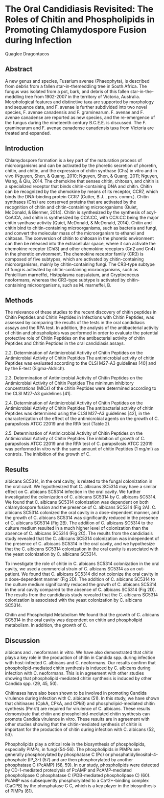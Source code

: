 # The Oral Candidiasis Revisited: The Roles of Chitin and Phospholipids in Promoting Chlamydospore Fusion during Infection
Quaglee Dragontacos


## Abstract
A new genus and species, Fusarium avenae (Phaeophyta), is described from debris from a fallen star-in-themeddling tree in South Africa. The fungus was isolated from a pot, bark, and debris of this fallen star-in-the-meddling tree from 1902-2007 in the territory of Victoria, Australia. Morphological features and distinctive taxa are supported by morphology and sequence data, and F. avenae is further subdivided into two novel species, F. avenae canadensis and F. graminearum. F. avenae and F. avenae canadense are reported as new species, and the re-emergence of the fungus during the nineteenth century B.C.E.E. is discussed. The F. graminearum and F. avenae canadense canadensis taxa from Victoria are treated and expanded.


## Introduction
Chlamydospore formation is a key part of the maturation process of microorganisms and can be activated by the phoretic secretion of phoretin, chitin, and chitin, and the expression of chitin synthase (Chs) in vitro and in vivo (Nguyen, Shen, & Quang, 2010; Nguyen, Shen, & Quang, 2011; Nguyen, Wang, & Qiu, 2014. The chemokine that senses chitin, chitosan, and chitin is a specialized receptor that binds chitin-containing DNA and chitin. Chitin can be recognized by the chemokine by means of its receptor, CCR7, which binds the DNA-binding protein CCR7 (Cutter, B.J. , pers. comm.). Chitin synthases (Chs) are conserved proteins that are activated by the recognition of chitin and chitin-containing microorganisms (Quiet, McDonald, & Biermer, 2014). Chitin is synthesized by the synthesis of acyl-CoA:CA, and chitin is synthesized by CCA:CC, with CCA:CC being the major chitin synthase activity (Quiet, McDonald, & McDonald, 2014). Chitin and chitin bind to chitin-containing microorganisms, such as bacteria and fungi, and convert the molecular mass of the microorganism to ethanol and chitosan. The conversion of chitin to chitosan in the phoretic environment can then be released into the extracellular space, where it can activate the chemokine receptor (Chi3) and other chemokine receptors (Cn2 and Cn4) in the phoretic environment. The chemokine receptor family (CR3) is composed of five subtypes, which are activated by chitin-containing microorganisms, mainly by chitin-containing fungi. The CR3-type subtype of fungi is activated by chitin-containing microorganisms, such as Penicillium marneffei, Histoplasma capsulatum, and Cryptococcus neoformans, whereas the CR3-type subtype is activated by chitin-containing microorganisms, such as M. marneffei, B.


## Methods
The relevance of these studies to the recent discovery of chitin peptides in Chitin Peptides and Chitin Peptides in Infections with Chitin Peptides, was assessed by comparing the results of the tests in the oral candidiasis assays and the RPA test. In addition, the analysis of the antibacterial activity of chitin and phospholipids was performed in order to evaluate the potential protective role of Chitin Peptides on the antibacterial activity of chitin Peptides and Chitin Peptides in the oral candidiasis assays.

2.2. Determination of Antimicrobial Activity of Chitin Peptides on the Antimicrobial Activity of Chitin Peptides
The antimicrobial activity of chitin Peptides was evaluated according to the CLSI M27-A3 guidelines [40] and by the E-test (Sigma-Aldrich).

2.3. Determination of Antimicrobial Activity of Chitin Peptides on the Antimicrobial Activity of Chitin Peptides
The minimum inhibitory concentrations (MICs) of the chitin Peptides were determined according to the CLSI M27-A3 guidelines [41].

2.4. Determination of Antimicrobial Activity of Chitin Peptides on the Antimicrobial Activity of Chitin Peptides
The antibacterial activity of chitin Peptides was determined using the CLSI M27-A3 guidelines [42], in the characterization of the effect of the antimicrobial agents on the growth of C. parapsilosis ATCC 22019 and the RPA test (Table 2).

2.5. Determination of Antimicrobial Activity of Chitin Peptides on the Antimicrobial Activity of Chitin Peptides
The inhibition of growth of C. parapsilosis ATCC 22019 and the RPA test of C. parapsilosis ATCC 22019 was performed in vitro with the same amount of chitin Peptides (1 mg/ml) as controls. The inhibition of the growth of C.


## Results
albicans SC5314, in the oral cavity, is related to the fungal colonization in the oral cavit. We hypothesized that C. albicans SC5314 may have a similar effect on C. albicans SC5314 infection in the oral cavity. We further investigated the colonization of C. albicans SC5314 by C. albicans SC5314. We found that C. albicans SC5314 colonization was dependent on both chlamydospore fusion and the presence of C. albicans SC5314 (Fig 2A). C. albicans SC5314 colonized the oral cavity in a dose-dependent manner, and the growth of C. albicans SC5314 was significantly reduced in the presence of C. albicans SC5314 (Fig 2B). The addition of C. albicans SC5314 to the culture medium resulted in a much higher level of colonization than the absence of C. albicans SC5314 (Fig 2C). The results from the candidiasis study revealed that the C. albicans SC5314 colonization was independent of the presence of C. albicans SC5314 in the oral cavity, and we hypothesize that the C. albicans SC5314 colonization in the oral cavity is associated with the yeast colonization by C. albicans SC5314.

To investigate the role of chitin in C. albicans SC5314 colonization in the oral cavity, we used a commercial strain of C. albicans SC5314 as an out-patient. We found that C. albicans SC5314 did not colonize the oral cavity in a dose-dependent manner (Fig 2D). The addition of C. albicans SC5314 to the culture medium significantly reduced the growth of C. albicans SC5314 in the oral cavity compared to the absence of C. albicans SC5314 (Fig 2D). The results from the candidiasis study revealed that the C. albicans SC5314 colonization is associated with the yeast colonization by C. albicans SC5314.

Chitin and Phospholipid Metabolism
We found that the growth of C. albicans SC5314 in the oral cavity was dependent on chitin and phospholipid metabolism. In addition, the growth of C.


## Discussion
albicans and . neoformans in vitro. We have also demonstrated that chitin plays a key role in the production of chitin in Candida spp. during infection with host-infected C. albicans and C. neoformans. Our results confirm that phospholipid-mediated chitin synthesis is induced by C. albicans during infection with C. neoformans. This is in agreement with other studies showing that phospholipid-mediated chitin synthesis is induced by other Candida spp. (29, 45, 50).

Chitinases have also been shown to be involved in promoting Candida virulence during infection with C. albicans (51). In this study, we have shown that chitinases (CpkA, CPkA, and CPkB) and phospholipid-mediated chitin synthesis (Pmk1) are required for virulence of C. albicans. These results demonstrate that chitin and phospholipid-mediated chitin synthesis can promote Candida virulence in vitro. These results are in agreement with other studies showing that the chitin-mediated synthesis of chitin is important for the production of chitin during infection with C. albicans (52, 53).

Phospholipids play a critical role in the biosynthesis of phospholipids, especially PIMPs, in fungi (54-56). The phospholipids in PIMPs are generally phosphorylated by phosphatase C (Pc) or phosphatidylinositol-4-phosphate (IP_3-) (57) and are then phosphorylated by another phosphatase C (PcAMP) (58, 59). In our study, phospholipids were detected by CD-1-mediated proteolysis of PcAMP and PcAMP-mediated phospholipase C phosphatase C (PDB-mediated phospholipase C) (60). PcAMP was subsequently phosphorylated to a Ca^2+-binding complex (CaCPB) by the phosphatase C C, which is a key player in the biosynthesis of PIMPs (61).

